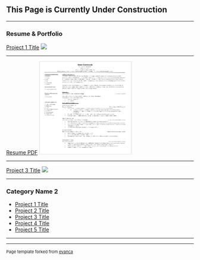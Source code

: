 ## **This Page is Currently Under Construction**

---

### Resume & Portfolio 

[Project 1 Title](/sample_page)
<img src="images/dummy_thumbnail.jpg?raw=true"/>

---

[Resume PDF](/pdf/resume.pdf)
<img width="250" height="250" src="images\resume thumbnail.png"/> 

---
[Project 3 Title](http://example.com/)
<img src="images/dummy_thumbnail.jpg?raw=true"/>

---

### Category Name 2

- [Project 1 Title](http://example.com/)
- [Project 2 Title](http://example.com/)
- [Project 3 Title](http://example.com/)
- [Project 4 Title](http://example.com/)
- [Project 5 Title](http://example.com/)

---




---
<p style="font-size:11px">Page template forked from <a href="https://github.com/evanca/quick-portfolio">evanca</a></p>
<!-- Remove above link if you don't want to attibute -->
